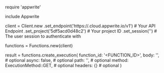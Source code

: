 require 'appwrite'

include Appwrite

client = Client.new
    .set_endpoint('https://<REGION>.cloud.appwrite.io/v1') # Your API Endpoint
    .set_project('5df5acd0d48c2') # Your project ID
    .set_session('') # The user session to authenticate with

functions = Functions.new(client)

result = functions.create_execution(
    function_id: '<FUNCTION_ID>',
    body: '<BODY>', # optional
    async: false, # optional
    path: '<PATH>', # optional
    method: ExecutionMethod::GET, # optional
    headers: {} # optional
)
